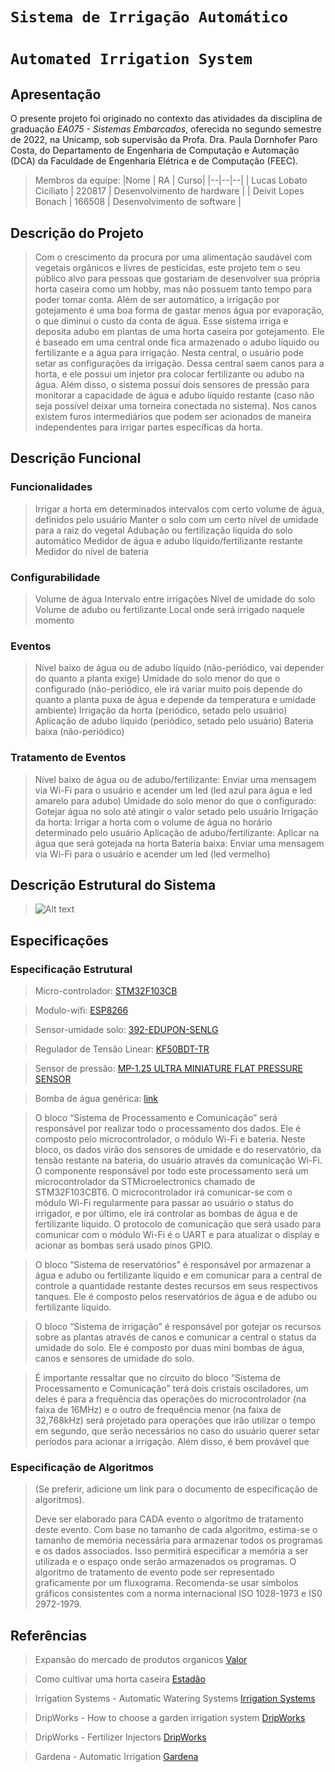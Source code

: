 # `Sistema de Irrigação Automático`
# `Automated Irrigation System`

## Apresentação

O presente projeto foi originado no contexto das atividades da disciplina de graduação *EA075 - Sistemas Embarcados*, 
oferecida no segundo semestre de 2022, na Unicamp, sob supervisão da Profa. Dra. Paula Dornhofer Paro Costa, do Departamento de Engenharia de Computação e Automação (DCA) da Faculdade de Engenharia Elétrica e de Computação (FEEC).

> Membros da equipe:
> |Nome  | RA | Curso|
> |--|--|--|
> | Lucas Lobato Ciciliato  | 220817  | Desenvolvimento de hardware |
> | Deivit Lopes Bonach  | 166508  | Desenvolvimento de software |


## Descrição do Projeto
> Com o crescimento da procura por uma alimentação saudável com vegetais orgânicos e livres de pesticidas, este projeto tem o seu público alvo para pessoas que
> gostariam de desenvolver sua própria horta caseira como um hobby, mas não possuem tanto tempo para poder tomar conta. Além de ser automático, a irrigação por
> gotejamento é uma boa forma de gastar menos água por evaporação, o que diminui o custo da conta de água. 
> Esse sistema irriga e deposita adubo em plantas de uma horta caseira por gotejamento. Ele é baseado em uma central onde fica armazenado o adubo líquido
> ou fertilizante e a água para irrigação. Nesta central, o usuário pode setar as configurações da irrigação.
> Dessa central saem canos para a horta, e ele possui um injetor pra colocar fertilizante ou adubo na água. 
> Além disso, o sistema possuí dois sensores de pressão para monitorar a capacidade de água e
> adubo líquido restante (caso não seja possível deixar uma torneira conectada no sistema). Nos canos existem furos intermediários que podem ser acionados de maneira independentes para irrigar partes específicas da horta.
>

## Descrição Funcional

### Funcionalidades
> Irrigar a horta em determinados intervalos com certo volume de água, definidos pelo usuário
> Manter o solo com um certo nível de umidade para a raiz do vegetal
> Adubação ou fertilização líquida do solo automático
> Medidor de água e adubo líquido/fertilizante restante
> Medidor do nível de bateria

### Configurabilidade
> Volume de água
> Intervalo entre irrigações
> Nível de umidade do solo
> Volume de adubo ou fertilizante
> Local onde será irrigado naquele momento

### Eventos
> Nível baixo de água ou de adubo líquido (não-periódico, vai depender do quanto a planta exige)
> Umidade do solo menor do que o configurado (não-periódico, ele irá variar muito pois depende do quanto a planta puxa de água e depende
> da temperatura e umidade ambiente)
> Irrigação da horta (periódico, setado pelo usuário)
> Aplicação de adubo líquido (periódico, setado pelo usuário)
> Bateria baixa (não-periódico)

### Tratamento de Eventos
> Nível baixo de água ou de adubo/fertilizante: Enviar uma mensagem via Wi-Fi para o usuário e acender um led (led azul para água e led amarelo para adubo)
> Umidade do solo menor do que o configurado: Gotejar água no solo até atingir o valor setado pelo usuário
> Irrigação da horta: Irrigar a horta com o volume de água no horário determinado pelo usuário
> Aplicação de adubo/fertilizante: Aplicar na água que será gotejada na horta
> Bateria baixa: Enviar uma mensagem via Wi-Fi para o usuário e acender um led (led vermelho)

## Descrição Estrutural do Sistema
> <img title="a title" alt="Alt text" src="https://raw.githubusercontent.com/Lobato-B3313/ea075/1669fc1ca83abd8f34cf037b9d73f4315930ea1e/2022.2/irrigador-horta/images/diagram.svg">

## Especificações

### Especificação Estrutural

> Micro-controlador: [STM32F103CB](https://www.st.com/content/st_com/en/products/microcontrollers-microprocessors/stm32-32-bit-arm-cortex-mcus/stm32-mainstream-mcus/stm32f1-series/stm32f103/stm32f103cb.html)

> Modulo-wifi: [ESP8266](https://www.robocore.net/wifi/modulo-wifi-esp8266)

> Sensor-umidade solo: [392-EDUPON-SENLG](https://www.mouser.com/ProductDetail/STEMinds/EDUPON-SENLG?qs=QNEnbhJQKvaVLsRNVVZeYw%3D%3D)

> Regulador de Tensão Linear: [KF50BDT-TR](https://www.st.com/en/power-management/kfxx.html)

> Sensor de pressão: [MP-1.25 ULTRA MINIATURE FLAT PRESSURE SENSOR](https://www.althensensors.com/media/29757/mp-1-25-ultra-miniature-flat-pressure-sensor-en.pdf)

> Bomba de água genérica: [link](https://www.baudaeletronica.com.br/mini-bomba-de-agua-submersivel-5v.html?gclid=CjwKCAjw5P2aBhAlEiwAAdY7dKnaw92g9KBMIXnRh0uPQ8sluj-jkq_YxA1S1TjTgT_wLM4kPu1H9hoCqpYQAvD_BwE)

> O bloco “Sistema de Processamento e Comunicação” será responsável por realizar todo o processamento dos dados. Ele é composto pelo microcontrolador, o módulo Wi-Fi e bateria.  Neste bloco, os dados virão dos sensores de umidade e do reservatório, da tensão restante na bateria, do usuário através da comunicação Wi-Fi. O componente responsável por todo este processamento será um microcontrolador da STMicroelectronics chamado de STM32F103CBT6. O microcontrolador irá comunicar-se com o módulo Wi-Fi regularmente para passar ao usuário o status do irrigador, e por último, ele irá controlar as bombas de água e de fertilizante líquido. O protocolo de comunicação que será usado para comunicar com o módulo Wi-Fi é o UART e para atualizar o display e acionar as bombas será usado pinos GPIO.

> O bloco “Sistema de reservatórios” é responsável por armazenar a água e adubo ou fertilizante líquido e em comunicar para a central de controle a quantidade restante destes recursos em seus respectivos tanques. Ele é composto pelos reservatórios de água e de adubo ou fertilizante líquido.

> O bloco “Sistema de irrigação” é responsável por gotejar os recursos sobre as plantas através de canos e comunicar a central o status da umidade do solo. Ele é composto por duas mini bombas de água, canos e sensores de umidade do solo.

> É importante ressaltar que no circuito do bloco “Sistema de Processamento e Comunicação” terá dois cristais osciladores, um deles é para a frequência das operações do microcontrolador (na faixa de 16MHz) e o outro de frequência menor (na faixa de 32,768kHz) será projetado para operações que irão utilizar o tempo em segundo, que serão necessários no caso do usuário querer setar períodos para acionar a irrigação. Além disso, é bem provável que

### Especificação de Algoritmos 

> (Se preferir, adicione um link para o documento de especificação de algoritmos).
> 
> Deve ser elaborado para CADA evento o algoritmo de tratamento deste evento. Com base no
> tamanho de cada algoritmo, estima-se o tamanho de memória necessária para armazenar todos
> os programas e os dados associados. Isso permitirá especificar a memória a ser utilizada e o
> espaço onde serão armazenados os programas. O algoritmo de tratamento de evento pode
> ser representado graficamente por um fluxograma. Recomenda-se usar símbolos gráficos consistentes 
> com a norma internacional ISO 1028-1973 e IS0 2972-1979.

## Referências
> Expansão do mercado de produtos organicos [Valor](https://valor.globo.com/empresas/esg/noticia/2022/09/09/de-cosmeticos-a-alimentos-mercado-de-produtos-verdes-esta-em-franca.ghtml)
 
> Como cultivar uma horta caseira [Estadão](https://revistacasaejardim.globo.com/Casa-e-Jardim/Paisagismo/noticia/2022/08/10-dicas-simples-e-certeiras-para-ter-uma-horta-caseira-saudavel.html)

> Irrigation Systems - Automatic Watering Systems [Irrigation Systems](https://www.gardeners.com/how-to/about-snip-n-drip/7886.html)

> DripWorks - How to choose a garden irrigation system [DripWorks](https://www.dripworks.com/blog/how-to-choose-a-garden-irrigation-system)

> DripWorks - Fertilizer Injectors [DripWorks](https://www.dripworks.com/drip-irrigation/fertilizer-injectors)

> Gardena - Automatic Irrigation [Gardena](https://www.gardena.com/int/products/guidance/automatic-irrigation/)
